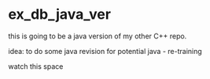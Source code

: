 # ex_db_java_ver

this is going to be a java version of my other C++ repo.

idea: to do some java revision for potential java - re-training

watch this space
